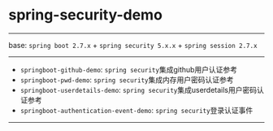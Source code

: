 # spring-security-demo

-----
base: `spring boot 2.7.x` + `spring security 5.x.x` + `spring session 2.7.x`

-----
- `springboot-github-demo`: `spring security`集成github用户认证参考  
- `springboot-pwd-demo`: `spring security`集成内存用户密码认证参考
- `springboot-userdetails-demo`: `spring security`集成userdetails用户密码认证参考
- `springboot-authentication-event-demo`: `spring security`登录认证事件

-----
